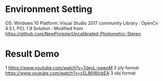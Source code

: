 # Environment Setting
OS: Windows 10
Platform: Visual Studio 2017 community
Library : OpenCv 4.5.1, PCL 1.9
Solution : Modified from https://github.com/NewProggie/Uncalibrated-Photometric-Stereo
# Result Demo
1  https://www.youtube.com/watch?v=TdeyL-vqwoM 
2 ply format  https://www.youtube.com/watch?v=x5L86WlcbEA
3 obj format 
